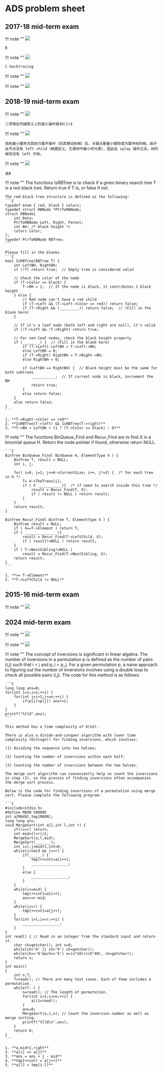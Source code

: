 # ADS problem sheet
## 2017-18 mid-term exam
!!! note ""
    ![](./assets/problem/image.png)

    B

!!! note ""
    ![](./assets/problem/image-1.png)

    C backtracing

!!! note ""
    ![](./assets/problem/image-2.png)

!!! note ""
    ![](./assets/problem/image-3.png)

## 2018-19 mid-term exam
!!! note ""
    ![](./assets/problem/image-4.png)

    二项堆在均摊意义上的插入操作是$O(1)$

!!! note ""
    ![](./assets/problem/image-5.png)

    找到最小键并对其执行展开操作（将其移动到根）后，关键点是最小键将成为展开树的根。由于此节点没有 left child（根据定义，它是树中最小的元素），因此在 splay 操作之后，树的根将没有 left 子树。

!!! note ""
    ![](./assets/problem/image-6.png)

    选B

!!! note ""
    The functions IsRBTree is to check if a given binary search tree T is a red-black tree.  Return true if T is, or false if not.

    The red-black tree structure is defined as the following:
    ```C
    typedef enum { red, black } colors;
    typedef struct RBNode *PtrToRBNode;
    struct RBNode{
        int Data;
        PtrToRBNode Left, Right, Parent;
        int BH; /* black height */
        colors Color;
    };
    typedef PtrToRBNode RBTree;
    ```

    Please fill in the blanks
    ```C
    bool IsRBTree(RBTree T) {
        int LeftBH, RightBH;
        if (!T) return true;  // Empty tree is considered valid

        // Check the color of the node
        if (T->Color == black) {
            T->BH = 1;  // If the node is black, it contributes 1 black height
        } else {
            // Red node can't have a red child
            if (T->Left && (T->Left->Color == red)) return false;
            if (T->Right && (_________)) return false;  // (Fill in the blank here)
        }

        // If it's a leaf node (both left and right are null), it's valid
        if (!T->Left && !T->Right) return true;

        // For non-leaf nodes, check the black height property
        if (________) {  // (Fill in the blank here)
            if (T->Left) LeftBH = T->Left->BH;
            else LeftBH = 0;
            if (T->Right) RightBH = T->Right->BH;
            else RightBH = 0;

            if (LeftBH == RightBH) {  // Black height must be the same for both subtrees
                ___________;  // If current node is black, increment the BH
                return true;
            }
            else return false;
        }
        else return false;
    }
    ```

    1. **T->Right->Color == red**
    2. **IsRBTree(T->left) && IsRBTree(T->right)** 
    3. **T->BH = LeftBH + (1 ? (T->Color == black) : 0)**
   
!!! note ""
    The functions BinQueue_Find and Recur_Find are to find X in a binomial queue H.  Return the node pointer if found, otherwise return NULL.

    ```C
    BinTree BinQueue_Find( BinQueue H, ElementType X ) {
        BinTree T, result = NULL;
        int i, j; 

        for( i=0, j=1; j<=H->CurrentSize; i++, j*=2) {  /* for each tree in H */
            T= H->TheTrees[i];
            if ( X ___________){  /* if need to search inside this tree */
                result = Recur_Find(T, X);
                if ( result != NULL ) return result;
            } 
        }
        return result;
    }

    BinTree Recur_Find( BinTree T, ElementType X ) {
        BinTree result = NULL;
        if ( X==T->Element ) return T;
        if ( ______________ ){
            result = Recur_Find(T->LeftChild, X);
            if ( result!=NULL ) return result;
        } 
        if ( T->NextSibling!=NULL )
            result = Recur_Find(T->NextSibling, X);
        return result;
    }
    ```

    1. **>= T->Element**
    2. **T->LeftChild != NULL**

## 2015-16 mid-term exam
!!! note ""
    ![](./assets/problem/image-7.png)

## 2024 mid-term exam
!!! note ""
    ![](./assets/problem/image-8.png)

!!! note ""
    ![](./assets/problem/image-9.png)

!!! note ""
    The concept of inversions is significant in linear algebra. The number of inversions in a permutation p is defined as the number of pairs (i,j) such that i < j and p_i > p_j. For a given permutation p, a naive approach to figuring out the number of inversions involves using a double loop to check all possible pairs (i,j). The code for this method is as follows:

    ```C
    long long ans=0;
    for(int i=1;i<n;++i) {
        for(int j=i+1;j<=n;++j) {
            if(p[i]>p[j]) ans+=1;
        }
    }
    printf("%lld",ans);
    ```

    This method has a time complexity of O(n2).

    There is also a divide-and-conquer algorithm with lower time complexity (O(nlogn)) for finding inversions, which involves:

    (1) Dividing the sequence into two halves;

    (2) Counting the number of inversions within each half;

    (3) Counting the number of inversions between the two halves.

    The merge sort algorithm can conveniently help us count the inversions in step (3), so the process of finding inversions often accompanies the merge sort process.

    Below is the code for finding inversions of a permutation using merge sort. Please complete the following program:

    ```C
    #include<stdio.h>
    #define MAXN 500005
    int a[MAXN],tmp[MAXN];
    long long ans;
    void MergeSort(int a[],int l,int r) {
        if(l==r) return;
        int mid=(l+r)/2;
        MergeSort(a,l,mid);
        MergeSort(_______);
        int i=l,j=mid+1,cnt=0;
        while(i<=mid && j<=r) {
            if(______) {
                tmp[++cnt]=a[i++];
                _________________;
            }
            else {
                _________________;
            }
        }
        while(i<=mid) {
            tmp[++cnt]=a[i++];
            ans+=r-mid;
        }
        while(j<=r) {
            tmp[++cnt]=a[j++];
        }
        for(int i=l;i<=r;++i) {
            _________________;
        }
    }
    int read() { // Read in an integer from the standard input and return it.
        char ch=getchar(); int x=0;
        while(ch<'0' || ch>'9') ch=getchar();
        while(ch>='0'&&ch<='9') x=(x*10)+(ch^48), ch=getchar();
        return x;
    }
    int main()
    {
        int n,T;
        T=read(); // There are many test cases. Each of them includes a permutation.
        while(T--) {
            n=read(); // The length of permutation.
            for(int i=1;i<=n;++i) {
                a[i]=read();
            }
            ans=0;
            MergeSort(a,1,n); // Count the inversion number as well as merge sorting.
            printf("%lld\n",ans);    
        }
        return 0;
    }
    ```

    1. **a,mid+1,right**
    2. **a[i] <= a[j]**
    3. **ans = ans + j - mid**
    4. **tmp[++cnt] = a[j++]**
    5. **a[l] = tmp[i-l]**
